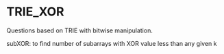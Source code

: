 # TRIE_XOR
Questions based on TRIE with bitwise manipulation.

subXOR: to find number of subarrays with XOR value less than any given k

